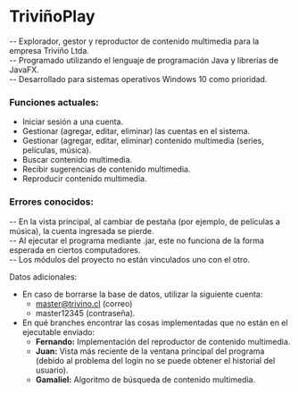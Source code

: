 # TriviñoPlay
-- Explorador, gestor y reproductor de contenido multimedia para la empresa Triviño Ltda.  
-- Programado utilizando el lenguaje de programación Java y librerías de JavaFX.  
--  Desarrollado para sistemas operativos Windows 10 como prioridad.  

### Funciones actuales:
- Iniciar sesión a una cuenta.
- Gestionar (agregar, editar, eliminar) las cuentas en el sistema.
- Gestionar (agregar, editar, eliminar) contenido multimedia (series, películas, música).
- Buscar contenido multimedia.
- Recibir sugerencias de contenido multimedia.
- Reproducir contenido multimedia.

### Errores conocidos:
-- En la vista principal, al cambiar de pestaña (por ejemplo, de películas a música), la cuenta ingresada se pierde.  
-- Al ejecutar el programa mediante .jar, este no funciona de la forma esperada en ciertos computadores.  
-- Los módulos del proyecto no están vinculados uno con el otro.  

Datos adicionales:  
- En caso de borrarse la base de datos, utilizar la siguiente cuenta: 
  - master@trivino.cl (correo)
  - master12345 (contraseña).  
- En qué branches encontrar las cosas implementadas que no están en el ejecutable enviado:
  - **Fernando:** Implementación del reproductor de contenido multimedia.
  - **Juan:** Vista más reciente de la ventana principal del programa (debido al problema del login no se puede obtener el historial del usuario).
  - **Gamaliel:** Algoritmo de búsqueda de contenido multimedia.

